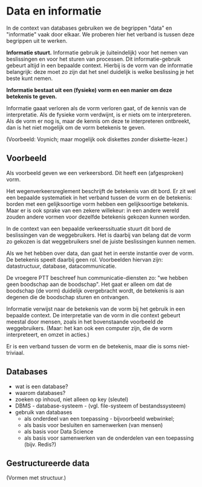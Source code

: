 # Data en informatie

In de context van databases gebruiken we de begrippen "data" en "informatie" vaak door elkaar. We proberen hier het verband is tussen deze begrippen uit te werken.

**Informatie stuurt.** Informatie gebruik je (uiteindelijk) voor het nemen van beslissingen en voor het sturen van processen. Dit informatie-gebruik gebeurt altijd in een bepaalde context. Hierbij is de vorm van de informatie belangrijk: deze moet zo zijn dat het snel duidelijk is welke beslissing je het beste kunt nemen.

**Informatie bestaat uit een (fysieke) vorm en een manier om deze betekenis te geven.**

Informatie gaaat verloren als de vorm verloren gaat, of de kennis van de interpretatie. Als de fysieke vorm verdwijnt, is er niets om te interpreteren. Als de vorm er nog is, maar de kennis om deze te interpreteren ontbreekt, dan is het niet mogelijk om de vorm betekenis te geven.

(Voorbeeld: Voynich; maar mogelijk ook diskettes zonder diskette-lezer.)

## Voorbeeld

Als voorbeeld geven we een verkeersbord. Dit heeft een (afgesproken) vorm.

Het wegenverkeersreglement beschrijft de betekenis van dit bord. Er zit wel een bepaalde systematiek in het verband tussen de vorm en de betekenis: borden met een gelijksoortige vorm hebben een gelijksoortige betekenis. Maar er is ook sprake van een zekere willekeur: in een andere wereld zouden andere vormen voor dezelfde betekenis gekozen kunnen worden.

In de context van een bepaalde verkeerssituatie stuurt dit bord de beslissingen van de weggebruikers. Het is daarbij van belang dat de vorm zo gekozen is dat weggebruikers snel de juiste beslissingen kunnen nemen.

Als we het hebben over data, dan gaat het in eerste instantie over de vorm. De betekenis speelt daarbij geen rol. Voorbeelden hiervan zijn: datastructuur, database, datacommunicatie.

De vroegere PTT beschreef hun communicatie-diensten zo: "we hebben geen boodschap aan de boodschap". Het gaat er alleen om dat de boodschap (de vorm) duidelijk overgebracht wordt, de betekenis is aan degenen die de boodschap sturen en ontvangen.

Informatie verwijst naar de betekenis van de vorm bij het gebruik in een bepaalde context. De interpretatie van de vorm in die context gebeurt meestal door mensen, zoals in het bovenstaande voorbeeld de weggebruikers. (Maar: het kan ook een computer zijn, die de vorm interpreteert, en omzet in acties.)

Er is een verband tussen de vorm en de betekenis, maar die is soms niet-triviaal.

## Databases

* wat is een database?
* waarom databases?
* zoeken op inhoud, niet alleen op key (sleutel)
* DBMS - database-systeem - (vgl. file-systeem of bestandssysteem)
* gebruik van databases
    * als onderdeel van een toepassing - bijvoorbeeld webwinkel;
    * als basis voor besluiten en samenwerken (van mensen)
    * als basis voor Data Science
    * als basis voor samenwerken van de onderdelen van een toepassing (bijv. Redis?)

## Gestructureerde data

(Vormen met structuur.)